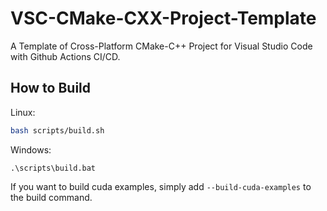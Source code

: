 # VSC-CMake-CXX-Project-Template
A Template of Cross-Platform CMake-C++ Project for Visual Studio Code with Github Actions CI/CD.

## How to Build

Linux:

```bash
bash scripts/build.sh
```

Windows:

```pwsh
.\scripts\build.bat
```

If you want to build cuda examples, simply add `--build-cuda-examples` to the build command.